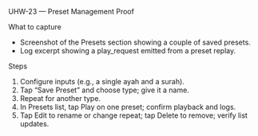 UHW-23 — Preset Management Proof

What to capture
- Screenshot of the Presets section showing a couple of saved presets.
- Log excerpt showing a play_request emitted from a preset replay.

Steps
1) Configure inputs (e.g., a single ayah and a surah).
2) Tap “Save Preset” and choose type; give it a name.
3) Repeat for another type.
4) In Presets list, tap Play on one preset; confirm playback and logs.
5) Tap Edit to rename or change repeat; tap Delete to remove; verify list updates.
